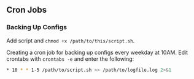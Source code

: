 ## Cron Jobs

### Backing Up Configs

Add script and `chmod +x /path/to/this/script.sh`.

Creating a cron job for backing up configs every weekday at 10AM. 
Edit crontabs with `crontabs -e` and enter the following:

```bash
* 10 * * 1-5 /path/to/script.sh >> /path/to/logfile.log 2>&1
```
